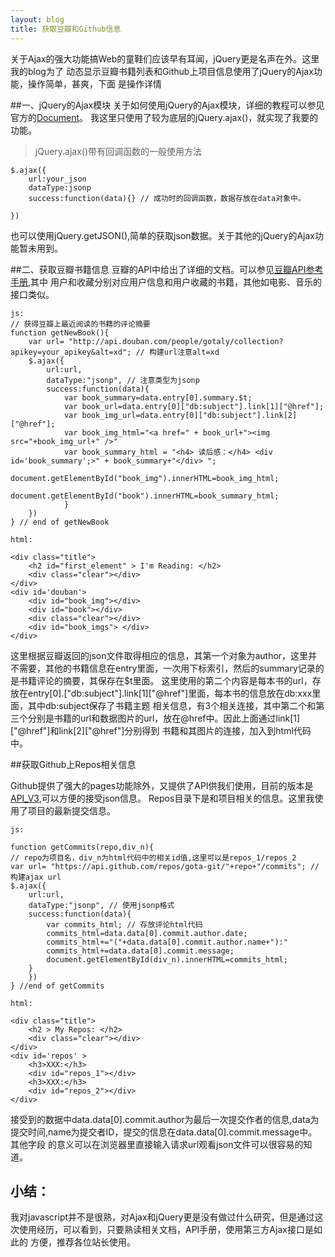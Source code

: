 ```yaml
---
layout: blog
title: 获取豆瓣和Github信息
---
```


关于Ajax的强大功能搞Web的童鞋们应该早有耳闻，jQuery更是名声在外。这里我的blog为了
动态显示豆瓣书籍列表和Github上项目信息使用了jQuery的Ajax功能，操作简单，甚爽，下面
是操作详情

##一、jQuery的Ajax模块
关于如何使用jQuery的Ajax模块，详细的教程可以参见官方的[Document](http://api.jquery.com/category/ajax/)。
我这里只使用了较为底层的jQuery.ajax()，就实现了我要的功能。

> jQuery.ajax()带有回调函数的一般使用方法

	$.ajax({
		url:your_json	
		dataType:jsonp
		success:function(data){} // 成功时的回调函数，数据存放在data对象中。	
	
	})

也可以使用jQuery.getJSON(),简单的获取json数据。关于其他的jQuery的Ajax功能暂未用到。



##二、获取豆瓣书籍信息
豆瓣的API中给出了详细的文档。可以参见[豆瓣API参考手册](http://www.douban.com/service/apidoc/reference/),其中
用户和收藏分别对应用户信息和用户收藏的书籍，其他如电影、音乐的接口类似。

	js:
	// 获得豆瓣上最近阅读的书籍的评论摘要	
	function getNewBook(){			
		var url= "http://api.douban.com/people/gotaly/collection?apikey=your_apikey&alt=xd"; // 构建url注意alt=xd
		$.ajax({
			url:url,
			dataType:"jsonp", // 注意类型为jsonp
			success:function(data){	
				var book_summary=data.entry[0].summary.$t;
				var book_url=data.entry[0]["db:subject"].link[1]["@href"];
				var book_img_url=data.entry[0]["db:subject"].link[2]["@href"];
				var book_img_html="<a href=" + book_url+"><img src="+book_img_url+" />"							
				var book_summary_html = "<h4> 读后感：</h4> <div id='book_summary';>" + book_summary+"</div> "; 
				document.getElementById("book_img").innerHTML=book_img_html;
				document.getElementById("book").innerHTML=book_summary_html;			
				}
		})
	} // end of getNewBook	
	
	html:
	
	<div class="title">
		<h2 id="first_element" > I'm Reading: </h2>
		<div class="clear"></div>
	</div>
	<div id='douban'>
		<div id="book_img"></div>
		<div id="book"></div>
		<div class="clear"></div>
		<div id="book_imgs"> </div>
	</div>

这里根据豆瓣返回的json文件取得相应的信息，其第一个对象为author，这里并不需要，其他的书籍信息在entry里面，一次用下标索引，然后的summary记录的
是书籍评论的摘要，其保存在$t里面。
这里使用的第二个内容是每本书的url，存放在entry[0].["db:subject"].link[1]["@href"]里面，每本书的信息放在db:xxx里面，其中db:subject保存了书籍主题
相关信息，有3个相关连接，其中第二个和第三个分别是书籍的url和数据图片的url，放在@href中。因此上面通过link[1]["@href"]和link[2]["@href"]分别得到
书籍和其图片的连接，加入到html代码中。

##获取Github上Repos相关信息

Github提供了强大的pages功能除外，又提供了API供我们使用，目前的版本是[API_V3](http://developer.github.com/v3/),可以方便的接受json信息。
Repos目录下是和项目相关的信息。这里我使用了项目的最新提交信息。

	js:

	function getCommits(repo,div_n){			
	// repo为项目名，div_n为html代码中的相关id值,这里可以是repos_1/repos_2
	var url= "https://api.github.com/repos/gota-git/"+repo+"/commits"; //构建ajax url
	$.ajax({
		url:url,
		dataType:"jsonp", // 使用jsonp格式
		success:function(data){
			var commits_html; // 存放评论html代码
			commits_html=data.data[0].commit.author.date; 
			commits_html+="("+data.data[0].commit.author.name+"):"
			commits_html+=data.data[0].commit.message;					
			document.getElementById(div_n).innerHTML=commits_html;			
		}
		})
	} //end of getCommits

	html:
	
	<div class="title">
		<h2 > My Repos: </h2>
		<div class="clear"></div>
	</div>
	<div id='repos' >
		<h3>XXX:</h3>
		<div id="repos_1"></div>
		<h3>XXX:</h3>
		<div id="repos_2"></div>
	</div>

接受到的数据中data.data[0].commit.author为最后一次提交作者的信息,data为提交时间,name为提交者ID，提交的信息在data.data[0].commit.message中。其他字段
的意义可以在浏览器里直接输入请求url观看json文件可以很容易的知道。

## 小结：

我对javascript并不是很熟，对Ajax和jQuery更是没有做过什么研究，但是通过这次使用经历，可以看到，只要熟读相关文档，API手册，使用第三方Ajax接口是如此的
方便，推荐各位站长使用。
